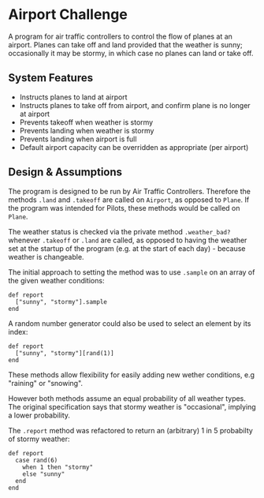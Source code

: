Airport Challenge
=================

A program for air traffic controllers to control the flow of planes at an airport. Planes can take off and land provided that the weather is sunny; occasionally it may be stormy, in which case no planes can land or take off.  

System Features  
-----
- Instructs planes to land at airport
- Instructs planes to take off from airport, and confirm plane is no longer at airport
- Prevents takeoff when weather is stormy
- Prevents landing when weather is stormy
- Prevents landing when airport is full
- Default airport capacity can be overridden as appropriate (per airport)  

Design & Assumptions
-----
The program is designed to be run by Air Traffic Controllers. Therefore the methods ``.land`` and ``.takeoff`` are called on ``Airport``, as opposed to ``Plane``. If the program was intended for Pilots, these methods would be called on ``Plane``.  

The weather status is checked via the private method ``.weather_bad?`` whenever ``.takeoff`` or ``.land`` are called, as opposed to having the weather set at the startup of the program (e.g. at the start of each day) - because weather is changeable.  

The initial approach to setting the method was to use ``.sample`` on an array of the given weather conditions:

```
def report
  ["sunny", "stormy"].sample
end
```

A random number generator could also be used to select an element by its index:  

```  
def report
  ["sunny", "stormy"][rand(1)]
end
```  

These methods allow flexibility for easily adding new wether conditions, e.g "raining" or "snowing".  

However both methods assume an equal probability of all weather types. The original specification says that stormy weather is "occasional", implying a lower probability.  

The ``.report`` method was refactored to return an (arbitrary) 1 in 5 probabilty of stormy weather:  

```
def report
  case rand(6)
    when 1 then "stormy"
    else "sunny"
  end
end
```
